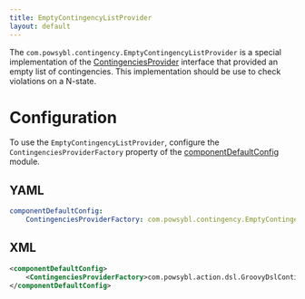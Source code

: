 ```yaml
---
title: EmptyContingencyListProvider
layout: default
---
```


The `com.powsybl.contingency.EmptyContingencyListProvider` is a special implementation of the
[ContingenciesProvider](index.md#ContingenciesProvider) interface that provided an empty list of contingencies. This
implementation should be use to check violations on a N-state.

# Configuration

To use the `EmptyContingencyListProvider`, configure the `ContingenciesProviderFactory` property of the
[componentDefaultConfig](../../pages/documentation/user/configuration/componentDefaultConfig.md) module.

## YAML
```yaml
componentDefaultConfig:
    ContingenciesProviderFactory: com.powsybl.contingency.EmptyContingencyListProviderFactory
```

## XML
```xml
<componentDefaultConfig>
    <ContingenciesProviderFactory>com.powsybl.action.dsl.GroovyDslContingenciesProviderFactory</ContingenciesProviderFactory>
</componentDefaultConfig>
```
